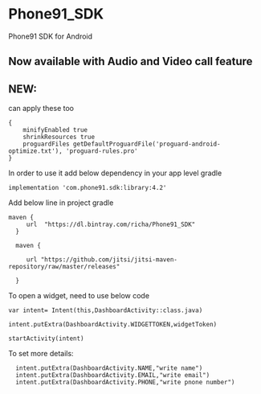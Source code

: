 # Phone91_SDK
Phone91 SDK for Android 
## Now available with Audio and Video call feature

## NEW:  
can apply these too

    {
        minifyEnabled true
        shrinkResources true
        proguardFiles getDefaultProguardFile('proguard-android-optimize.txt'), 'proguard-rules.pro'
    }
       

In order to use it add below dependency in your app level gradle

    implementation 'com.phone91.sdk:library:4.2' 
    
   

Add below line in project gradle 


    maven {
         url  "https://dl.bintray.com/richa/Phone91_SDK"
      }
      
      maven {
         
         url "https://github.com/jitsi/jitsi-maven-repository/raw/master/releases"
      
      }
      

To open a widget, need to use below code

    var intent= Intent(this,DashboardActivity::class.java)
   
    intent.putExtra(DashboardActivity.WIDGETTOKEN,widgetToken)
   
    startActivity(intent) 
    
    
To set more details:
    
      intent.putExtra(DashboardActivity.NAME,"write name")
      intent.putExtra(DashboardActivity.EMAIL,"write email")
      intent.putExtra(DashboardActivity.PHONE,"write pnone number")
